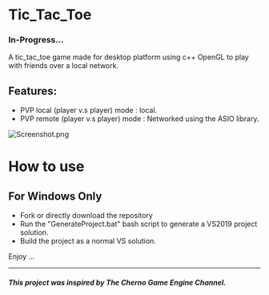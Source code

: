 # Tic_Tac_Toe 

### In-Progress...

A tic_tac_toe game made for desktop platform using c++ OpenGL to play with friends over a local network.

## Features: 
 - PVP local (player v.s player) mode : local.
 - PVP remote (player v.s player) mode : Networked using the ASIO library. 

![Screenshot.png](https://trello-attachments.s3.amazonaws.com/5f066448ad4865740ae83658/5fc37ac7ebb86d58a781eef0/ed99cafaf9b1acff66226d389dd1c150/Screenshot.png) 

# How to use
## For Windows Only
- Fork or directly download the repository
- Run the "GenerateProject.bat" bash script to generate a VS2019 project solution. 
- Build the project as a normal VS solution.

Enjoy ...






---
##### This project was inspired by The Cherno Game Engine Channel. 
